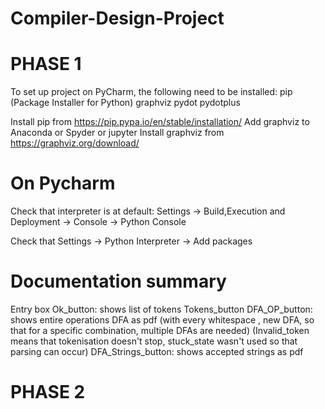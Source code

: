 # Compiler-Design-Project

# PHASE 1 
To set up project on PyCharm, the following need to be installed:
pip (Package Installer for Python)
graphviz
pydot
pydotplus

Install pip from https://pip.pypa.io/en/stable/installation/
Add graphviz to Anaconda or Spyder or jupyter
Install graphviz from https://graphviz.org/download/

# On Pycharm

Check that interpreter is at default:
Settings -> Build,Execution and Deployment -> Console -> Python Console 

Check that 
Settings -> Python Interpreter -> Add packages 

# Documentation summary

Entry box
Ok_button: shows list of tokens
Tokens_button
DFA_OP_button: shows entire operations DFA as pdf  (with every whitespace , new DFA, so that for a specific combination, multiple DFAs are needed)
                                                   (Invalid_token means that tokenisation doesn't stop, stuck_state wasn't used so that parsing can occur)
DFA_Strings_button: shows accepted strings as pdf

# PHASE 2
